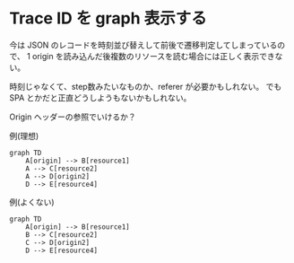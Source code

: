 # Trace ID を graph 表示する
今は JSON のレコードを時刻並び替えして前後で遷移判定してしまっているので、
1 origin を読み込んだ後複数のリソースを読む場合には正しく表示できない。

時刻じゃなくて、step数みたいなものか、referer が必要かもしれない。
でも SPA とかだと正直どうしようもないかもしれない。

Origin ヘッダーの参照でいけるか？

例(理想)
```mermaid
graph TD
    A[origin] --> B[resource1]
    A --> C[resource2]
    A --> D[origin2]
    D --> E[resource4]
```

例(よくない)
```mermaid
graph TD
    A[origin] --> B[resource1]
    B --> C[resource2]
    C --> D[origin2]
    D --> E[resource4]
```
